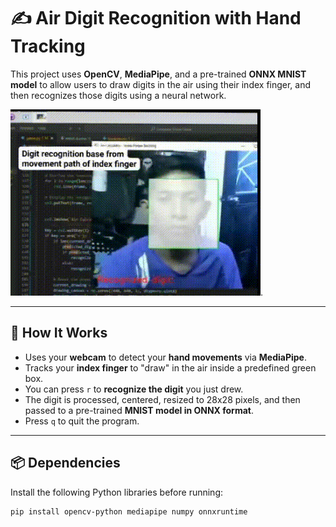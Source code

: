 # ✍️ Air Digit Recognition with Hand Tracking

This project uses **OpenCV**, **MediaPipe**, and a pre-trained **ONNX MNIST model** to allow users to draw digits in the air using their index finger, and then recognizes those digits using a neural network.

![Demo](demo.gif).

---

## 🧠 How It Works

- Uses your **webcam** to detect your **hand movements** via **MediaPipe**.
- Tracks your **index finger** to "draw" in the air inside a predefined green box.
- You can press `r` to **recognize the digit** you just drew.
- The digit is processed, centered, resized to 28x28 pixels, and then passed to a pre-trained **MNIST model in ONNX format**.
- Press `q` to quit the program.

---

## 📦 Dependencies

Install the following Python libraries before running:

```bash
pip install opencv-python mediapipe numpy onnxruntime
